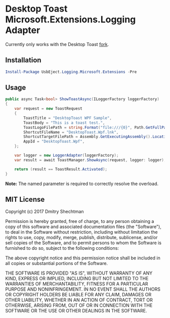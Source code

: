 # Desktop Toast Microsoft.Extensions.Logging Adapter

Currently only works with the Desktop Toast [fork](https://github.com/CHDKUtil/DesktopToast).

## Installation

```PowerShell
Install-Package UsbEject.Logging.Microsoft.Extensions -Pre
```

## Usage

```C#
public async Task<bool> ShowToastAsync(ILoggerFactory loggerFactory)
{
    var request = new ToastRequest
    {
        ToastTitle = "DesktopToast WPF Sample",
        ToastBody = "This is a toast test.",
        ToastLogoFilePath = string.Format("file:///{0}", Path.GetFullPath("toast128.png")),
        ShortcutFileName = "DesktopToast.Wpf.lnk",
        ShortcutTargetFilePath = Assembly.GetExecutingAssembly().Location,
        AppId = "DesktopToast.Wpf",
    };

    var logger = new LoggerAdapter(loggerFactory);
    var result = await ToastManager.ShowAsync(request, logger: logger);

    return (result == ToastResult.Activated);
}
```

**Note:** The named parameter is required to correctly resolve the overload.

## MIT License

Copyright (c) 2017 Dmitry Shechtman

Permission is hereby granted, free of charge, to any person obtaining a copy
of this software and associated documentation files (the "Software"), to deal
in the Software without restriction, including without limitation the rights
to use, copy, modify, merge, publish, distribute, sublicense, and/or sell
copies of the Software, and to permit persons to whom the Software is
furnished to do so, subject to the following conditions:

The above copyright notice and this permission notice shall be included in all
copies or substantial portions of the Software.

THE SOFTWARE IS PROVIDED "AS IS", WITHOUT WARRANTY OF ANY KIND, EXPRESS OR
IMPLIED, INCLUDING BUT NOT LIMITED TO THE WARRANTIES OF MERCHANTABILITY,
FITNESS FOR A PARTICULAR PURPOSE AND NONINFRINGEMENT. IN NO EVENT SHALL THE
AUTHORS OR COPYRIGHT HOLDERS BE LIABLE FOR ANY CLAIM, DAMAGES OR OTHER
LIABILITY, WHETHER IN AN ACTION OF CONTRACT, TORT OR OTHERWISE, ARISING FROM,
OUT OF OR IN CONNECTION WITH THE SOFTWARE OR THE USE OR OTHER DEALINGS IN THE
SOFTWARE.
